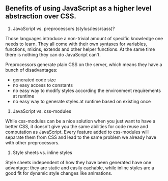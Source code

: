 ## Benefits of using JavaScript as a higher level abstraction over CSS.

1. JavaScript vs. preprocessors (stylus/less/sass)?

  Those languages introduce a non-trivial amount of specific knowledge one needs to learn. They all come with their own syntaxes for variables, functions, mixins, extends and other helper functions. At the same time there is nothing they can do JavaScript can't.

  Preprocessors generate plain CSS on the server, which means they have a bunch of disadvantages:

  - generated code size
  - no easy access to constants
  - no easy way to modify styles according the environment requirements at runtime
  - no easy way to generate styles at runtime based on existing once

1. JavaScript vs. css-modules

  While css-modules can be a nice solution when you just want to have a better CSS, it doesn't give you the same abilities for code reuse and computation as JavaScript. Every feature added to css-modules will separate them from CSS and lead to the same problem we already have with other preprocessors.

1. Style sheets vs. inline styles

  Style sheets independent of how they have been generated have one advantage: they are static and easily cachable, while inline styles are a good fit for dynamic style changes like animations.

